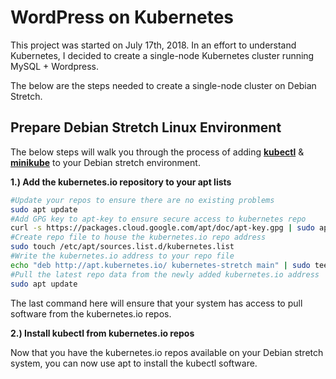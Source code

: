 # WordPress on Kubernetes

This project was started on July 17th, 2018. In an effort to understand Kubernetes, I decided to create a single-node Kubernetes cluster running MySQL + Wordpress.

The below are the steps needed to create a single-node cluster on Debian Stretch.

## Prepare Debian Stretch Linux Environment

The below steps will walk you through the process of adding <b>[kubectl](https://kubernetes.io/docs/reference/kubectl/overview/)</b> & <b>[minikube](https://kubernetes.io/docs/setup/minikube/)</b> to your Debian stretch environment.

<b>1.) Add the kubernetes.io repository to your apt lists</b>

```bash
#Update your repos to ensure there are no existing problems
sudo apt update
#Add GPG key to apt-key to ensure secure access to kubernetes repo
curl -s https://packages.cloud.google.com/apt/doc/apt-key.gpg | sudo apt-key add -
#Create repo file to house the kubernetes.io repo address
sudo touch /etc/apt/sources.list.d/kubernetes.list
#Write the kubernetes.io address to your repo file
echo "deb http://apt.kubernetes.io/ kubernetes-stretch main" | sudo tee -a /etc/apt/sources.list.d/kubernetes.list
#Pull the latest repo data from the newly added kubernetes.io address
sudo apt update
```

The last command here will ensure that your system has access to pull software from the kubernetes.io repos.

<b>2.) Install kubectl from kubernetes.io repos</b>

Now that you have the kubernetes.io repos available on your Debian stretch system, you can now use apt to install the kubectl software.